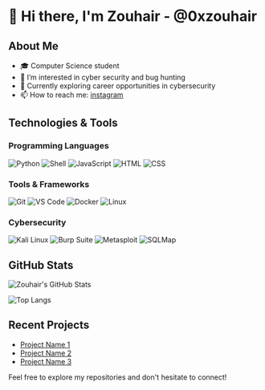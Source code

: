 # 👋 Hi there, I'm Zouhair - @0xzouhair

## About Me

- 🎓 Computer Science student
- 👾 I’m interested in cyber security and bug hunting
- 💼 Currently exploring career opportunities in cybersecurity
- 📫 How to reach me: [instagram](https://www.instagram.com/0x_zouhair/) 

## Technologies & Tools

### Programming Languages

![Python](https://img.shields.io/badge/Python-%2314354C.svg?style=flat-square&logo=python&logoColor=white)
![Shell](https://img.shields.io/badge/Shell-%232c3e50.svg?style=flat-square&logo=gnu-bash&logoColor=white)
![JavaScript](https://img.shields.io/badge/JavaScript-%23323330.svg?style=flat-square&logo=javascript&logoColor=%23F7DF1E)
![HTML](https://img.shields.io/badge/HTML-%23E34F26.svg?style=flat-square&logo=html5&logoColor=white)
![CSS](https://img.shields.io/badge/CSS-%231572B6.svg?style=flat-square&logo=css3&logoColor=white)

### Tools & Frameworks

![Git](https://img.shields.io/badge/Git-%23F05032.svg?style=flat-square&logo=git&logoColor=white)
![VS Code](https://img.shields.io/badge/VS%20Code-%23007ACC.svg?style=flat-square&logo=visual-studio-code&logoColor=white)
![Docker](https://img.shields.io/badge/Docker-%230db7ed.svg?style=flat-square&logo=docker&logoColor=white)
![Linux](https://img.shields.io/badge/Linux-%23FCC624.svg?style=flat-square&logo=linux&logoColor=black)

### Cybersecurity

![Kali Linux](https://img.shields.io/badge/Kali%20Linux-%23313131.svg?style=flat-square&logo=kali-linux&logoColor=green)
![Burp Suite](https://img.shields.io/badge/Burp%20Suite-%23990000.svg?style=flat-square&logo=burp-suite&logoColor=white)
![Metasploit](https://img.shields.io/badge/Metasploit-%235C2D91.svg?style=flat-square&logo=metasploit&logoColor=green)
![SQLMap](https://img.shields.io/badge/SQLMap-%23D00000.svg?style=flat-square&logo=sqlmap&logoColor=white)

## GitHub Stats

![Zouhair's GitHub Stats](https://github-readme-stats.vercel.app/api?username=0xzouhair&show_icons=true&hide_title=true&hide_border=true&count_private=true&theme=radical)

![Top Langs](https://github-readme-stats.vercel.app/api/top-langs/?username=0xzouhair&layout=compact&hide_border=true&theme=radical)

## Recent Projects

- [Project Name 1](https://github.com/0xzouhair/project1)
- [Project Name 2](https://github.com/0xzouhair/project2)
- [Project Name 3](https://github.com/0xzouhair/project3)

Feel free to explore my repositories and don't hesitate to connect!
